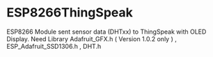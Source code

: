 # ESP8266ThingSpeak
ESP8266 Module sent sensor data (DHTxx) to ThingSpeak with OLED Display.
Need Library
Adafruit_GFX.h  ( Version 1.0.2 only ) ,
ESP_Adafruit_SSD1306.h ,
DHT.h
